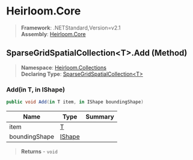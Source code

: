 # Heirloom.Core

> **Framework**: .NETStandard,Version=v2.1  
> **Assembly**: [Heirloom.Core][0]

## SparseGridSpatialCollection\<T>.Add (Method)

> **Namespace**: [Heirloom.Collections][0]  
> **Declaring Type**: [SparseGridSpatialCollection\<T>][1]

### Add(in T, in IShape)

```cs
public void Add(in T item, in IShape boundingShape)
```

| Name          | Type        | Summary |
|---------------|-------------|---------|
| item          | [T][2]      |         |
| boundingShape | [IShape][3] |         |

> **Returns** - `void`

[0]: ../../../Heirloom.Core.md
[1]: ../SparseGridSpatialCollection[T].md
[2]: ../T.md
[3]: ../../Heirloom.Geometry/IShape.md
